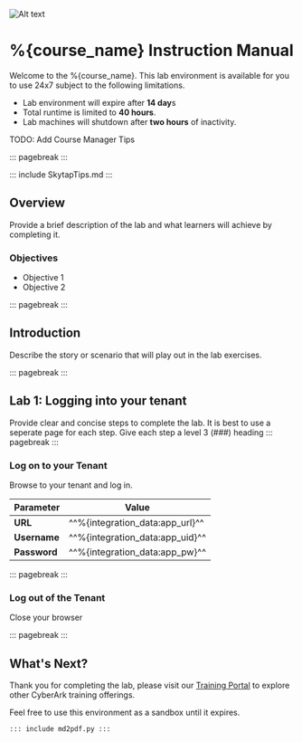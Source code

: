 ![Alt text](https://www.cyberark.com/wp-content/uploads/2024/10/cyberark-logo.svg)

# %{course_name} Instruction Manual

Welcome to the %{course_name}.  This lab environment is available for you to use 24x7 subject to the following limitations.

- Lab environment will expire after **14 day**s
- Total runtime is limited to **40 hours**.
- Lab machines will shutdown after **two hours** of inactivity.

TODO: Add Course Manager Tips

::: pagebreak ::: 

::: include SkytapTips.md :::

## Overview
Provide a brief description of the lab and what learners will achieve by completing it.

### Objectives
- Objective 1
- Objective 2

::: pagebreak :::

## Introduction
Describe the story or scenario that will play out in the lab exercises.

::: pagebreak :::

## Lab 1:  Logging into your tenant
Provide clear and concise steps to complete the lab.  It is best to use a seperate page for each step.  Give each step a level 3 (###) heading
::: pagebreak :::

### Log on to your Tenant
Browse to your tenant and log in.

|   Parameter  | Value               |
|--------------|---------------------|
| **URL**      | ^^%{integration_data:app_url}^^ |
| **Username** | ^^%{integration_data:app_uid}^^ |
| **Password** | ^^%{integration_data:app_pw}^^  |

::: pagebreak :::

### Log out of the Tenant
Close your browser

::: pagebreak :::

## What's Next?

Thank you for completing the lab, please visit our [Training Portal](https://training.cyberark.com) to explore other CyberArk training offerings. 

Feel free to use this environment as a sandbox until it expires.

```python
::: include md2pdf.py :::
```